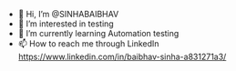 - 👋 Hi, I’m @SINHABAIBHAV
- 👀 I’m interested in testing
- 🌱 I’m currently learning Automation testing
- 📫 How to reach me through LinkedIn
    https://www.linkedin.com/in/baibhav-sinha-a831271a3/

<!---
SINHABAIBHAV/SINHABAIBHAV is a ✨ special ✨ repository because its `README.md` (this file) appears on your GitHub profile.
You can click the Preview link to take a look at your changes.
--->
